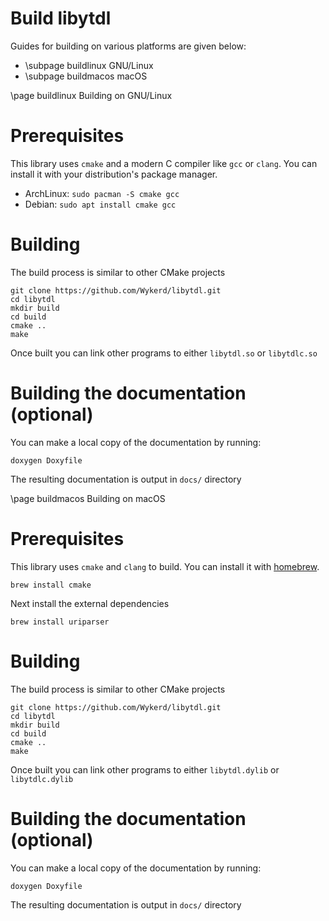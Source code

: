 # Build libytdl

Guides for building on various platforms are given below:
- \subpage buildlinux GNU/Linux
- \subpage buildmacos macOS

\page buildlinux Building on GNU/Linux
# Prerequisites
This library uses `cmake` and a modern C compiler like `gcc` or `clang`. You can install it with your distribution's package manager.
- ArchLinux: `sudo pacman -S cmake gcc`
- Debian: `sudo apt install cmake gcc`

# Building
The build process is similar to other CMake projects
```
git clone https://github.com/Wykerd/libytdl.git
cd libytdl
mkdir build
cd build
cmake ..
make
```
Once built you can link other programs to either `libytdl.so` or `libytdlc.so`

# Building the documentation (optional)
You can make a local copy of the documentation by running:
```
doxygen Doxyfile
```
The resulting documentation is output in `docs/` directory

\page buildmacos Building on macOS
# Prerequisites 
This library uses `cmake` and `clang` to build. You can install it with [homebrew](https://brew.sh).
```
brew install cmake
```

Next install the external dependencies
```
brew install uriparser
```

# Building
The build process is similar to other CMake projects
```
git clone https://github.com/Wykerd/libytdl.git
cd libytdl
mkdir build
cd build
cmake ..
make
```
Once built you can link other programs to either `libytdl.dylib` or `libytdlc.dylib`

# Building the documentation (optional)
You can make a local copy of the documentation by running:
```
doxygen Doxyfile
```
The resulting documentation is output in `docs/` directory